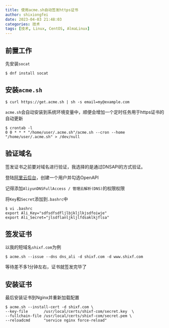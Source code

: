 ```yaml
---
title: 使用acme.sh自动签发https证书
author: shixiongfei
date: 2023-04-03 21:48:03
categories: 技术
tags: [技术, Linux, CentOS, AlmaLinux]
---
```


## 前置工作

先安装`socat`

```shell
$ dnf install socat
```

## 安装`acme.sh`

```shell
$ curl https://get.acme.sh | sh -s email=my@example.com
```

`acme.sh`会自动安装到系统环境变量中，顺便会增加一个定时任务用于https证书的自动更新

```shell
$ crontab -l
0 0 * * * "/home/user/.acme.sh"/acme.sh --cron --home "/home/user/.acme.sh" > /dev/null
```

## 验证域名

签发证书之前要对域名进行验证，我选择的是通过DNSAPI的方式验证。

登陆[阿里云后台](https://ram.console.aliyun.com/users)，创建一个用户并勾选OpenAPI

记得添加`AliyunDNSFullAccess / 管理云解析(DNS)`的权限权限

将`Key`和`Secret`添加到`.bashrc`中

```shell
$ vi .bashrc
export Ali_Key="sdfsdfsdfljlbjkljlkjsdfoiwje"
export Ali_Secret="jlsdflanljkljlfdsaklkjflsa"
```

## 签发证书

以我的短域名`shixf.com`为例

```shell
$ acme.sh --issue --dns dns_ali -d shixf.com -d www.shixf.com
```

等待差不多1分钟左右，证书就签发完毕了

## 安装证书

最后安装证书到Nginx并重新加载配置

```shell
$ acme.sh --install-cert -d shixf.com \
--key-file       /usr/local/certs/shixf-com/secret.key  \
--fullchain-file /usr/local/certs/shixf-com/secret.pem \
--reloadcmd      "service nginx force-reload"
```
